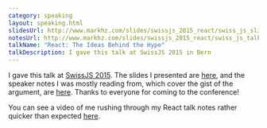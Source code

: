 ```yaml
---
category: speaking
layout: speaking.html
slidesUrl: http://www.markhz.com/slides/swissjs_2015_react/swiss_js_slides.pdf
notesUrl: http://www.markhz.com/slides/swissjs_2015_react/swiss_js_talk_notes.txt
talkName: "React: The Ideas Behind the Hype"
talkDescription: I gave this talk at SwissJS 2015 in Bern
---
```


I gave this talk at <a href="http://www.swissjs.com/schedule.html" target="_blank">SwissJS 2015</a>. The slides I presented are <a href="http://www.markhz.com/slides/swissjs_2015_react/swiss_js_slides.pdf" target="_blank">here</a>, and the speaker notes I was mostly reading from, which cover the gist of the argument, are <a href="http://www.markhz.com/slides/swissjs_2015_react/swiss_js_talk_notes.txt" target="_blank">here</a>. Thanks to everyone for coming to the conference!

You can see a video of me rushing through my React talk notes rather quicker than expected <a href="https://www.youtube.com/watch?v=tqPJ4YB-_TA" target="_blank">here</a>.
